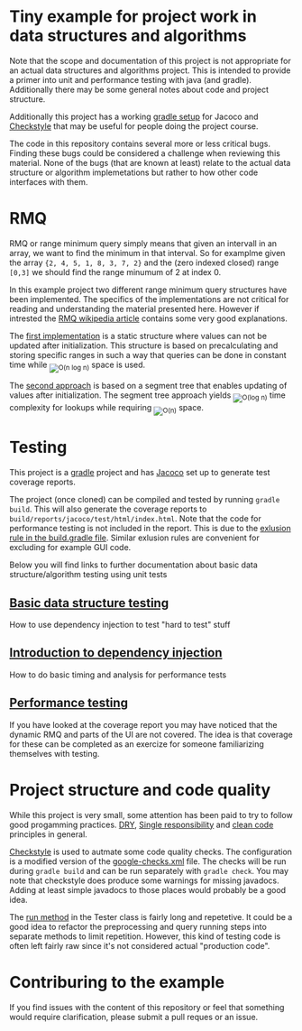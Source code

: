 # Tiny example for project work in data structures and algorithms

Note that the scope and documentation of this project is not appropriate for an actual data structures and algorithms project. This is intended to provide a primer into unit and performance testing with java (and gradle). Additionally there may be some general notes about code and project structure.

Additionally this project has a working [gradle setup](build.gradle) for Jacoco and [Checkstyle](config/checkstyle/checkstyle.xml) that may be useful for people doing the project course.

The code in this repository contains several more or less critical bugs. Finding these bugs could be considered a challenge when reviewing this material. None of the bugs (that are known at least) relate to the actual data structure or algorithm implemetations but rather to how other code interfaces with them.

# RMQ

RMQ or range minimum query simply means that given an intervall in an array, we want to find the minimum in that interval. So for examplme given the array `{2, 4, 5, 1, 8, 3, 7, 2}` and the (zero indexed closed) range `[0,3]` we should find the range minumum of 2 at index 0.

In this example project two different range minimum query structures have been implemented. The specifics of the implementations are not critical for reading and understanding the material presented here. However if intrested the [RMQ wikipedia article](https://en.wikipedia.org/wiki/Range_minimum_query) contains some very good explanations.

The [first implementation](src/main/java/rmq/domain/StaticRMQ.java) is a static structure where values can not be updated after initialization. This structure is based on precalculating and storing specific ranges in such a way that queries can be done in constant time while <sub><img src="https://latex.codecogs.com/svg.latex?\mathcal{O}(n&space;\log&space;n)" title="O(n log n)" /></sub> space is used.

The [second approach](src/main/java/rmq/domain/DynamicRMQ.java) is based on a segment tree that enables updating of values after initialization. The segment tree approach yields <sub><img src="https://latex.codecogs.com/svg.latex?\mathcal{O}(\log&space;n)" title="O(log n)" /></sub> time complexity for lookups while requiring <sub><img src="https://latex.codecogs.com/svg.latex?\mathcal{O}(n)" title="O(n)" /></sub> space.

# Testing

This project is a [gradle](https://gradle.org/) project and has [Jacoco](https://docs.gradle.org/current/userguide/jacoco_plugin.html) set up to generate test coverage reports.

The project (once cloned) can be compiled and tested by running `gradle build`. This will also generate the coverage reports to `build/reports/jacoco/test/html/index.html`. Note that the code for performance testing is not included in the report. This is due to the [exlusion rule in the build.gradle file](build.gradle#L41). Similar exlusion rules are convenient for excluding for example GUI code.

Below you will find links to further documentation about basic data structure/algorithm testing using unit tests

## [Basic data structure testing](src/test/java/rmq/domain)

How to use dependency injection to test "hard to test" stuff

## [Introduction to dependency injection](src/test/java/rmq/ui)

How to do basic timing and analysis for performance tests

## [Performance testing](src/main/java/rmq/util)

If you have looked at the coverage report you may have noticed that the dynamic RMQ and parts of the UI are not covered. The idea is that coverage for these can be completed as an exercize for someone familiarizing themselves with testing.

# Project structure and code quality

While this project is very small, some attention has been paid to try to follow good progamming practices. [DRY](https://en.wikipedia.org/wiki/Don%27t_repeat_yourself), [Single responsibility](https://en.wikipedia.org/wiki/Single_responsibility_principle) and [clean code](https://medium.com/mindorks/how-to-write-clean-code-lessons-learnt-from-the-clean-code-robert-c-martin-9ffc7aef870c) principles in general.

[Checkstyle](https://docs.gradle.org/current/userguide/checkstyle_plugin.html) is used to autmate some code quality checks. The configuration is a modified version of the [google-checks.xml](https://github.com/checkstyle/checkstyle/blob/master/src/main/resources/google_checks.xml) file. The checks will be run during `gradle build` and can be run separately with `gradle check`. You may note that checkstyle does produce some warnings for missing javadocs. Adding at least simple javadocs to those places would probably be a good idea.

The [run method](src/main/java/rmq/util/Tester.java#L26) in the Tester class is fairly long and repetetive. It could be a good idea to refactor the preprocessing and query running steps into separate methods to limit repetition. However, this kind of testing code is often left fairly raw since it's not considered actual "production code". 

# Contriburing to the example

If you find issues with the content of this repository or feel that something would require clarification, please submit a pull reques or an issue.
